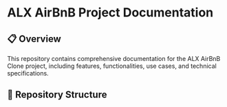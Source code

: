# ALX AirBnB Project Documentation

## 📋 Overview

This repository contains comprehensive documentation for the ALX AirBnB Clone project, including features, functionalities, use cases, and technical specifications.

## 📁 Repository Structure